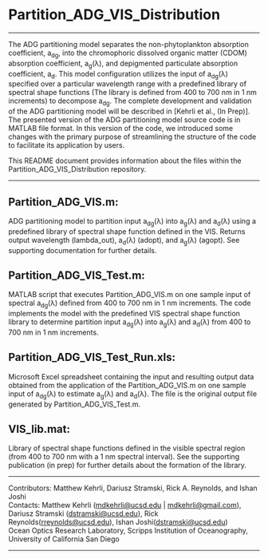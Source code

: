 # Partition_ADG_VIS_Distribution
---

The ADG partitioning model separates the non-phytoplankton absorption coefficient, a<sub>dg</sub>, into the chromophoric dissolved organic matter (CDOM) absorption coefficient, a<sub>g</sub>(λ), and depigmented particulate absorption coefficient, a<sub>d</sub>. This model configuration utilizes the input of a<sub>dg</sub>(λ) specified over a particular wavelength range with a predefined library of spectral shape functions (The library is defined from 400 to 700 nm in 1 nm increments) to decompose a<sub>dg</sub>. The complete development and validation of the ADG partitioning model will be described in [Kehrli et al., (In Prep)]. The presented version of the ADG partitioning model source code is in MATLAB file format. In this version of the code, we introduced some changes with the primary purpose of streamlining the structure of the code to facilitate its application by users.

This README document provides information about the files within the Partition_ADG_VIS_Distribution repository.

---

## Partition_ADG_VIS.m:
ADG partitioning model to partition input a<sub>dg</sub>(λ) into a<sub>g</sub>(λ) and a<sub>d</sub>(λ) using a predefined library of spectral shape function defined in the VIS. Returns output wavelength (lambda_out), a<sub>d</sub>(λ) (adopt), and a<sub>g</sub>(λ) (agopt). See supporting documentation for further details.

## Partition_ADG_VIS_Test.m:
MATLAB script that executes Partition_ADG_VIS.m on one sample input of spectral a<sub>dg</sub>(λ) defined from 400 to 700 nm in 1 nm increments. The code implements the model with the predefined VIS spectral shape function library to determine partition input a<sub>dg</sub>(λ) into a<sub>g</sub>(λ) and a<sub>d</sub>(λ) from 400 to 700 nm in 1 nm increments.

## Partition_ADG_VIS_Test_Run.xls:
Microsoft Excel spreadsheet containing the input and resulting output data obtained from the application of the Partition_ADG_VIS.m on one sample input of a<sub>dg</sub>(λ) to estimate a<sub>g</sub>(λ) and a<sub>d</sub>(λ). The file is the original output file generated by Partition_ADG_VIS_Test.m.

## VIS_lib.mat:
Library of spectral shape functions defined in the visible spectral region (from 400 to 700 nm with a 1 nm spectral interval). See the supporting publication (in prep) for further details about the formation of the library.

---

Contributors: Matthew Kehrli, Dariusz Stramski, Rick A. Reynolds, and Ishan Joshi\
Contacts: Matthew Kehrli (mdkehrli@ucsd.edu | mdkehrli@gmail.com), Dariusz Stramski (dstramski@ucsd.edu), Rick Reynolds(rreynolds@ucsd.edu), Ishan Joshi(dstramski@ucsd.edu)\
Ocean Optics Research Laboratory, Scripps Institution of Oceanography, University of California San Diego

---
